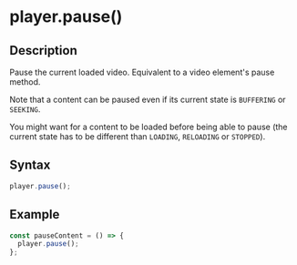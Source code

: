 # player.pause()

## Description

Pause the current loaded video. Equivalent to a video element's pause method.

Note that a content can be paused even if its current state is `BUFFERING` or
`SEEKING`.

You might want for a content to be loaded before being able to pause (the
current state has to be different than `LOADING`, `RELOADING` or `STOPPED`).

## Syntax

```js
player.pause();
```

## Example

```js
const pauseContent = () => {
  player.pause();
};
```
